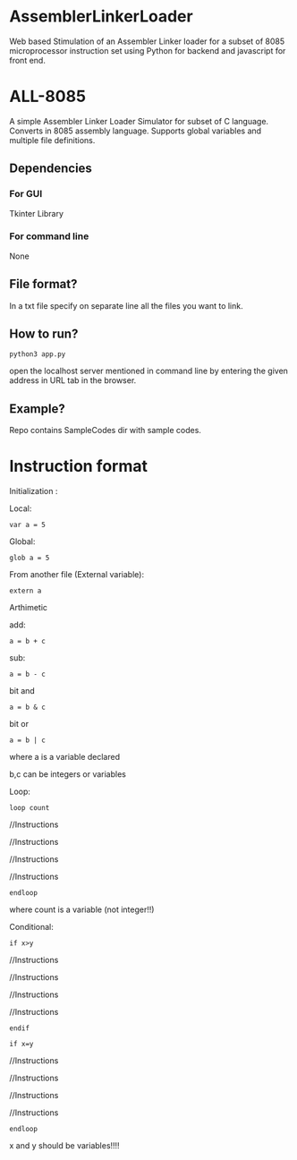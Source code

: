 # AssemblerLinkerLoader
Web based Stimulation of an Assembler Linker loader for a subset of 8085 microprocessor instruction set using Python for backend and javascript for front end.

# ALL-8085

A simple Assembler Linker Loader Simulator for subset of C language.
Converts in 8085 assembly language. Supports global variables and multiple file
definitions.

## Dependencies
### For GUI
Tkinter Library

### For command line
None

## File format?

In a txt file specify on separate line all the files you want to link.

## How to run?

`python3 app.py`

open the localhost server mentioned in command line by entering the given address in URL tab in the browser.

## Example?

Repo contains SampleCodes dir with sample codes.

# Instruction format

Initialization :

Local:

`var a = 5`

Global:

`glob a = 5`

From another file (External variable):

`extern a`

Arthimetic

add:

`a = b + c`

sub:

`a = b - c`

bit and

`a = b & c`

bit or

`a = b | c`

where a is a variable declared

b,c can be integers or variables

Loop:

`loop count`

//Instructions

//Instructions

//Instructions

//Instructions

`endloop`

where count is a variable (not integer!!)

Conditional:

`if x>y`

//Instructions

//Instructions


//Instructions

//Instructions

`endif`

`if x=y`

//Instructions

//Instructions

//Instructions

//Instructions

`endloop`

x and y should be variables!!!!

